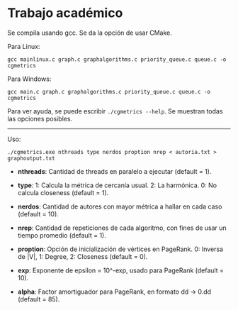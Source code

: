 # Trabajo académico

Se compila usando gcc. Se da la opción de usar CMake.

Para Linux:

`gcc mainlinux.c graph.c graphalgorithms.c priority_queue.c queue.c -o cgmetrics`

Para Windows:

`gcc main.c graph.c graphalgorithms.c priority_queue.c queue.c -o cgmetrics`

Para ver ayuda, se puede escribir `./cgmetrics --help`. Se muestran todas las opciones posibles.

------------------------------
Uso:
 
`./cgmetrics.exe nthreads type nerdos proption nrep < autoria.txt > graphoutput.txt`

* **nthreads**: Cantidad de threads en paralelo a ejecutar (default = 1).

* **type**: 1: Calcula la métrica de cercanía usual. 2: La harmónica. 0: No calcula closeness (default = 1).

* **nerdos**: Cantidad de autores con mayor métrica a hallar en cada caso (default = 10).

* **nrep**: Cantidad de repeticiones de cada algoritmo, con fines de usar un tiempo promedio (default = 1).

* **proption**: Opción de inicialización de vértices en PageRank.
0: Inversa de |V|, 1: Degree, 2: Closeness (default = 0).

* **exp**: Exponente de epsilon = 10^-exp, usado para PageRank (default = 10).

* **alpha**: Factor amortiguador para PageRank, en formato dd -> 0.dd (default = 85).
